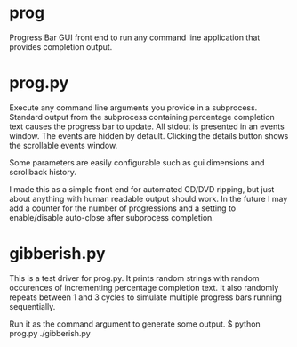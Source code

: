 prog
====

Progress Bar GUI front end to run any command line application that provides completion output.

prog.py
=======
Execute any command line arguments you provide in a subprocess. Standard output from the
subprocess containing percentage completion text causes the progress bar to update. All stdout
is presented in an events window. The events are hidden by default. Clicking the details button
shows the scrollable events window.

Some parameters are easily configurable such as gui dimensions and scrollback history.

I made this as a simple front end for automated CD/DVD ripping, but just about anything with
human readable output should work. In the future I may add a counter for the number of progressions
and a setting to enable/disable auto-close after subprocess completion.

gibberish.py
============
This is a test driver for prog.py. It prints random strings with random occurences of incrementing
percentage completion text. It also randomly repeats between 1 and 3 cycles to simulate multiple
progress bars running sequentially.

Run it as the command argument to generate some output.
$ python prog.py ./gibberish.py

